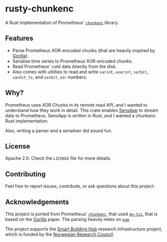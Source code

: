 # rusty-chunkenc

A Rust implementation of Prometheus' [`chunkenc`](https://pkg.go.dev/github.com/prometheus/prometheus/tsdb/chunkenc) library.

## Features

- Parse Prometheus XOR-encoded chunks (that are heavily inspired by [Gorilla](https://www.vldb.org/pvldb/vol8/p1816-teller.pdf)).
- Serialise time series to Prometheus XOR-encoded chunks.
- Read Prometheus' cold data directly from the disk.
- Also comes with utilities to read and write `varint`, `uvarint`, `varbit`, `varbit_ts`, and `varbit_xor` numbers.

## Why?

Prometheus uses XOR Chunks in its remote read API, and I wanted to understand how they work in detail. This crate enables [SensApp](https://github.com/sintef/sensapp) to stream data to Prometheus. SensApp is written in Rust, and I wanted a chunkenc Rust implementation.

Also, writing a parser and a serialiser did sound fun.

## License

Apache 2.0. Check the `LICENSE` file for more details.

## Contributing

Feel free to report issues, contribute, or ask questions about this project.

## Acknowledgements

This project is ported from Prometheus' [`chunkenc`](https://pkg.go.dev/github.com/prometheus/prometheus/tsdb/chunkenc), that used [`go-tzs`](https://github.com/dgryski/go-tsz), that is based on the [Gorilla](https://www.vldb.org/pvldb/vol8/p1816-teller.pdf) paper. The parsing heavily relies on [`nom`](https://crates.io/crates/nom).

The project supports the [Smart Building Hub](https://smartbuildinghub.no/) research infrastructure project, which is funded by the [Norwegian Research Council](https://www.forskningsradet.no/).
